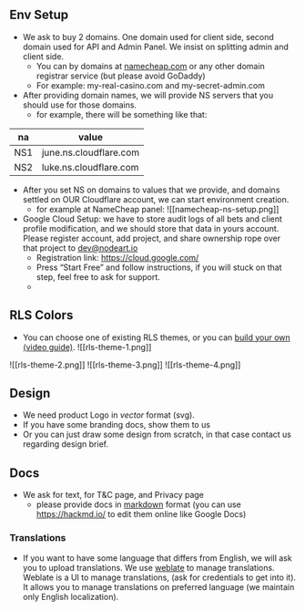 ## Env Setup
- We ask to buy 2 domains. One domain used for client side, second domain used for API and Admin Panel. We insist on splitting admin and client side.
	- You can by domains at [namecheap.com](https://namecheap.com) or any other domain registrar service (but please avoid GoDaddy)
	- For example: my-real-casino.com and my-secret-admin.com
- After providing domain names, we will provide NS servers that you should use for those domains.
	- for example, there will be something like that: 

| na  | value                  |
| --- | ---------------------- |
| NS1 | june.ns.cloudflare.com |
| NS2 | luke.ns.cloudflare.com |

- After you set NS on domains to values that we provide, and domains settled on OUR Cloudflare account, we can start environment creation.
	- for example at NameCheap panel:
![[namecheap-ns-setup.png]]
- Google Cloud Setup: we have to store audit logs of all bets and client profile modification, and we should store that data in yours account. Please register account, add project, and share ownership rope over that project to dev@nodeart.io
	- Registration link: https://cloud.google.com/ 
	- Press “Start Free” and follow instructions, if you will stuck on that step, feel free to ask for support.
	- 
## RLS Colors
- You can choose one of existing RLS themes, or you can [build your own (video guide)](https://youtu.be/QCfXKaZYKYc).
![[rls-theme-1.png]]

![[rls-theme-2.png]]
![[rls-theme-3.png]]
![[rls-theme-4.png]]

## Design
- We need product Logo in *vector* format (svg).
- If you have some branding docs, show them to us
- Or you can just draw some design from scratch, in that case contact us regarding design brief.

## Docs
- We ask for text, for T&C page, and Privacy page
	- please provide docs in [markdown](https://commonmark.org/) format (you can use https://hackmd.io/ to edit them online like Google Docs)
### Translations
- If you want to have some language that differs from English, we will ask you to upload translations. We use [weblate](https://weblate.org/) to manage translations. Weblate is a UI to manage translations, (ask for credentials to get into it). It allows you to manage translations on preferred language (we maintain only English localization).